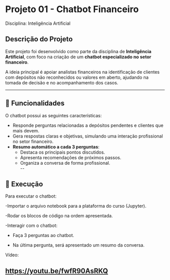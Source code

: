 # Projeto 01 - Chatbot Financeiro  
Disciplina: Inteligência Artificial  

## Descrição do Projeto  
Este projeto foi desenvolvido como parte da disciplina de **Inteligência Artificial**, com foco na criação de um **chatbot especializado no setor financeiro**.  

A ideia principal é apoiar analistas financeiros na identificação de clientes com depósitos não reconhecidos ou valores em aberto, ajudando na tomada de decisão e no acompanhamento dos casos.  

---

## 🎯 Funcionalidades  
O chatbot possui as seguintes características:  

- Responde perguntas relacionadas a depósitos pendentes e clientes que mais devem.  
- Gera respostas claras e objetivas, simulando uma interação profissional no setor financeiro.  
- **Resumo automático a cada 3 perguntas**:  
  - Destaca os principais pontos discutidos.  
  - Apresenta recomendações de próximos passos.  
  - Organiza a conversa de forma profissional.  
--

## 📌 Execução 
Para executar o chatbot:

-Importar o arquivo notebook para a plataforma do curso (Jupyter).

-Rodar os blocos de código na ordem apresentada.

-Interagir com o chatbot:

- Faça 3 perguntas ao chatbot.

- Na última pergunta, será apresentado um resumo da conversa.

Vídeo: 

https://youtu.be/fwfR90AsRKQ
---
